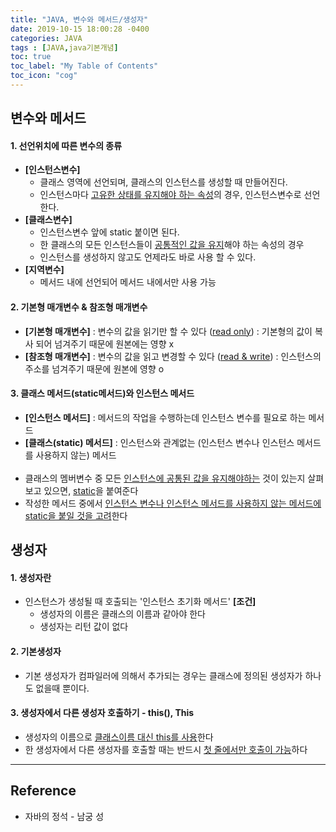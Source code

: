 ```yaml
---
title: "JAVA, 변수와 메서드/생성자"
date: 2019-10-15 18:00:28 -0400
categories: JAVA
tags : [JAVA,java기본개념]
toc: true
toc_label: "My Table of Contents"
toc_icon: "cog"
---
```

## 변수와 메서드
#### 1. 선언위치에 따른 변수의 종류
 - <b>[인스턴스변수]</b>
    - 클래스 영역에 선언되며, 클래스의 인스턴스를 생성할 때 만들어진다.
    - 인스턴스마다 <u>고유한 상태를 유지해야 하는 속성</u>의 경우, 인스턴스변수로 선언한다.
 - <b>[클래스변수]</b>
    - 인스턴스변수 앞에 static 붙이면 된다.
    - 한 클래스의 모든 인스턴스들이 <u>공통적인 값을 유지</u>해야 하는 속성의 경우
    - 인스턴스를 생성하지 않고도 언제라도 바로 사용 할 수 있다.
  - <b>[지역변수]</b>
    - 메서드 내에 선언되어 메서드 내에서만 사용 가능

#### 2. 기본형 매개변수 & 참조형 매개변수
- <b>[기본형 매개변수]</b>
: 변수의 값을 읽기만 할 수 있다 (<u>read only</u>)
: 기본형의 값이 복사 되어 넘겨주기 때문에 원본에는 영향 x
- <b>[참조형 매개변수]</b> : 변수의 값을 읽고 변경할 수 있다 (<u>read & write</u>)
: 인스턴스의 주소를 넘겨주기 때문에 원본에 영향 o

#### 3. 클래스 메서드(static메서드)와 인스턴스 메서드
- <b>[인스턴스 메서드]</b>
: 메서드의 작업을 수행하는데 인스턴스 변수를 필요로 하는 메서드
- <b>[클래스(static) 메서드]</b>
: 인스턴스와 관계없는 (인스턴스 변수나 인스턴스 메서드를 사용하지 않는) 메서드
<br><br>
- 클래스의 멤버변수 중 모든 <u>인스턴스에 공통된 값을 유지해야하는</u> 것이 있는지 살펴 보고 있으면, <u>static</u>을 붙여준다
- 작성한 메서드 중에서 <u>인스턴스 변수나 인스턴스 메서드를 사용하지 않는 메서드에 static을 붙일 것을 고려</u>한다

## 생성자
#### 1. 생성자란
- 인스턴스가 생성될 때 호출되는 '인스턴스 초기화 메서드'
<b>[조건]</b>
  - 생성자의 이름은 클래스의 이름과 같아야 한다
  - 생성자는 리턴 값이 없다

#### 2. 기본생성자
- 기본 생성자가 컴파일러에 의해서 추가되는 경우는 클래스에 정의된 생성자가 하나도 없을때 뿐이다.

#### 3. 생성자에서 다른 생성자 호출하기 - this(), This
- 생성자의 이름으로 <u>클래스이름 대신 this를 사용</u>한다
- 한 생성자에서 다른 생성자를 호출할 때는 반드시 <u>첫 줄에서만 호출이 가능</u>하다


---
## Reference

- 자바의 정석 - 남궁 성
